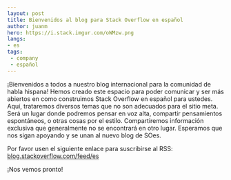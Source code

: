 ```yaml
---
layout: post
title: Bienvenidos al blog para Stack Overflow en español
author: juanm
hero: https://i.stack.imgur.com/oWMzw.png
langs:
- es
tags:
 - company
 - español
---
```


¡Bienvenidos a todos a nuestro blog internacional para la comunidad de habla hispana! Hemos creado este espacio para poder comunicar y ser más abiertos en como construimos Stack Overflow en español para ustedes. Aquí, trataremos diversos temas que no son adecuados para el sitio meta.  Será un lugar donde podremos pensar en voz alta, compartir pensamientos espontáneos, o otras cosas por el estilo. Compartiremos información exclusiva que generalmente no se encontrará en otro lugar.  Esperamos que nos sigan apoyando y se unan al nuevo blog de SOes.

Por favor usen el siguiente enlace para suscribirse al RSS:  [blog.stackoverflow.com/feed/es](blog.stackoverflow.com/feed/es)

¡Nos vemos pronto!



